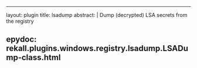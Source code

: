 
---
layout: plugin
title: lsadump
abstract: |
    Dump (decrypted) LSA secrets from the registry

epydoc: rekall.plugins.windows.registry.lsadump.LSADump-class.html
---

